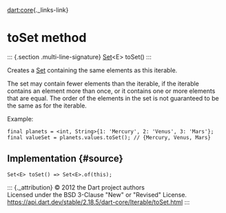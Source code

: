 [dart:core](../../dart-core/dart-core-library){._links-link}

toSet method
============

::: {.section .multi-line-signature}
[Set](../set-class)\<E\> toSet()
:::

Creates a [Set](../set-class) containing the same elements as this
iterable.

The set may contain fewer elements than the iterable, if the iterable
contains an element more than once, or it contains one or more elements
that are equal. The order of the elements in the set is not guaranteed
to be the same as for the iterable.

Example:

``` {.language-dart data-language="dart"}
final planets = <int, String>{1: 'Mercury', 2: 'Venus', 3: 'Mars'};
final valueSet = planets.values.toSet(); // {Mercury, Venus, Mars}
```

Implementation {#source}
--------------

``` {.language-dart data-language="dart"}
Set<E> toSet() => Set<E>.of(this);
```

::: {._attribution}
© 2012 the Dart project authors\
Licensed under the BSD 3-Clause \"New\" or \"Revised\" License.\
<https://api.dart.dev/stable/2.18.5/dart-core/Iterable/toSet.html>
:::
